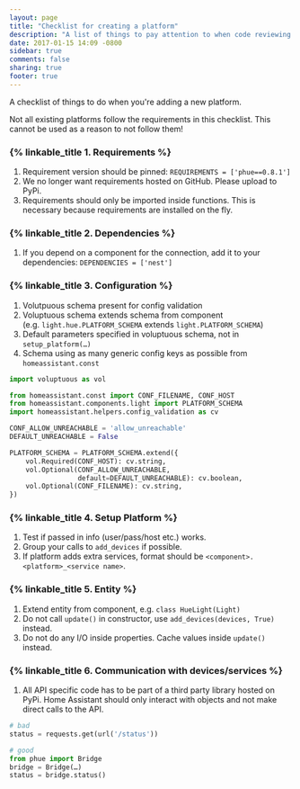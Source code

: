 ```yaml
---
layout: page
title: "Checklist for creating a platform"
description: "A list of things to pay attention to when code reviewing a platform."
date: 2017-01-15 14:09 -0800
sidebar: true
comments: false
sharing: true
footer: true
---
```


A checklist of things to do when you're adding a new platform.

<p class='note'>
Not all existing platforms follow the requirements in this checklist. This cannot be used as a reason to not follow them!
</p>

### {% linkable_title 1. Requirements %}

 1. Requirement version should be pinned: `REQUIREMENTS = ['phue==0.8.1']`
 2. We no longer want requirements hosted on GitHub. Please upload to PyPi.
 3. Requirements should only be imported inside functions. This is necessary because requirements are installed on the fly.

### {% linkable_title 2. Dependencies %}

 1. If you depend on a component for the connection, add it to your dependencies: `DEPENDENCIES = ['nest']`

### {% linkable_title 3. Configuration %}

 1. Volutpuous schema present for config validation
 2. Voluptuous schema extends schema from component<br>(e.g. `light.hue.PLATFORM_SCHEMA` extends `light.PLATFORM_SCHEMA`)
 3. Default parameters specified in voluptuous schema, not in `setup_platform(…)`
 4. Schema using as many generic config keys as possible from `homeassistant.const`

```python
import voluptuous as vol

from homeassistant.const import CONF_FILENAME, CONF_HOST
from homeassistant.components.light import PLATFORM_SCHEMA
import homeassistant.helpers.config_validation as cv

CONF_ALLOW_UNREACHABLE = 'allow_unreachable'
DEFAULT_UNREACHABLE = False

PLATFORM_SCHEMA = PLATFORM_SCHEMA.extend({
    vol.Required(CONF_HOST): cv.string,
    vol.Optional(CONF_ALLOW_UNREACHABLE,
                 default=DEFAULT_UNREACHABLE): cv.boolean,
    vol.Optional(CONF_FILENAME): cv.string,
})
```

### {% linkable_title 4. Setup Platform %}

 1. Test if passed in info (user/pass/host etc.) works.
 2. Group your calls to `add_devices` if possible.
 3. If platform adds extra services, format should be `<component>.<platform>_<service name>`.

### {% linkable_title 5. Entity %}

 1. Extend entity from component, e.g. `class HueLight(Light)`
 2. Do not call `update()` in constructor, use `add_devices(devices, True)` instead.
 3. Do not do any I/O inside properties. Cache values inside `update()` instead.

### {% linkable_title 6. Communication with devices/services %}

 1. All API specific code has to be part of a third party library hosted on PyPi. Home Assistant should only interact with objects and not make direct calls to the API.
 
```python
# bad
status = requests.get(url('/status'))

# good
from phue import Bridge
bridge = Bridge(…)
status = bridge.status()
```
